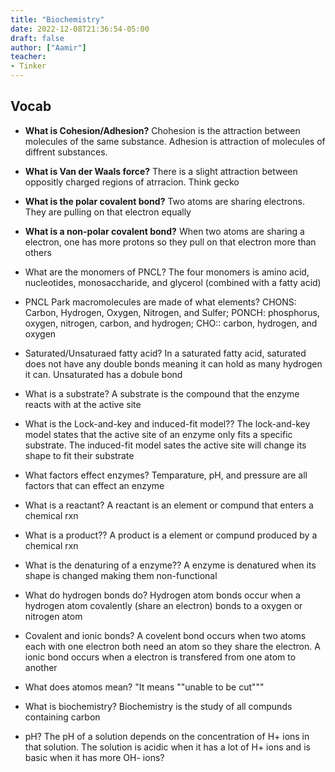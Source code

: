 ```yaml
---
title: "Biochemistry"
date: 2022-12-08T21:36:54-05:00
draft: false
author: ["Aamir"]
teacher:
- Tinker
---
```


## Vocab

* **What is Cohesion/Adhesion?** Chohesion is the attraction between molecules of the same substance. Adhesion is attraction of molecules of diffrent substances.

* **What is Van der Waals force?** There is a slight attraction between oppositly charged regions of atrracion. Think gecko

* **What is the polar covalent bond?** Two atoms are sharing electrons. They are pulling on that electron equally

* **What is a non-polar covalent bond?** When two atoms are sharing a electron, one has more protons so they pull on that electron more than others

* What are the monomers of PNCL? The four monomers is amino acid, nucleotides, monosaccharide, and glycerol (combined with a fatty acid)

* PNCL Park macromolecules are made of what elements? CHONS: Carbon, Hydrogen, Oxygen, Nitrogen, and Sulfer; PONCH: phosphorus, oxygen, nitrogen, carbon, and hydrogen; CHO:: carbon, hydrogen, and oxygen

* Saturated/Unsaturaed fatty acid? In a saturated fatty acid, saturated does not have any double bonds meaning it can hold as many hydrogen it can. Unsaturated has a dobule bond

* What is a substrate? A substrate is the compound that the enzyme reacts with at the active site

* What is the Lock-and-key and induced-fit model?? The lock-and-key model states that the active site of an enzyme only fits a specific substrate. The induced-fit model sates the active site will change its shape to fit their substrate

* What factors effect enzymes? Temparature, pH, and pressure are all factors that can effect an enzyme

* What is a reactant? A reactant is an element or compund that enters a chemical rxn

* What is a product?? A product is a element or compund produced by a chemical rxn

* What is the denaturing of a enzyme?? A enzyme is denatured when its shape is changed making them non-functional

* What do hydrogen bonds do? Hydrogen atom bonds occur when a hydrogen atom covalently (share an electron) bonds to a oxygen or nitrogen atom

* Covalent and ionic bonds? A covelent bond occurs when two atoms each with one electron both need an atom so they share the electron. A ionic bond occurs when a electron is transfered from one atom to another

* What does atomos mean? "It means ""unable to be cut"""

* What is biochemistry? Biochemistry is the study of all compunds containing carbon

* pH? The pH of a solution depends on the concentration of H+ ions in that solution. The solution is acidic when it has a lot of H+ ions and is basic when it has more OH- ions? 

